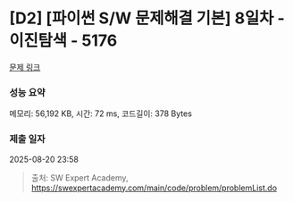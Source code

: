 # [D2] [파이썬 S/W 문제해결 기본] 8일차 - 이진탐색 - 5176 

[문제 링크](https://swexpertacademy.com/main/code/problem/problemDetail.do?contestProbId=AWTa0jjq4ggDFAVT) 

### 성능 요약

메모리: 56,192 KB, 시간: 72 ms, 코드길이: 378 Bytes

### 제출 일자

2025-08-20 23:58



> 출처: SW Expert Academy, https://swexpertacademy.com/main/code/problem/problemList.do